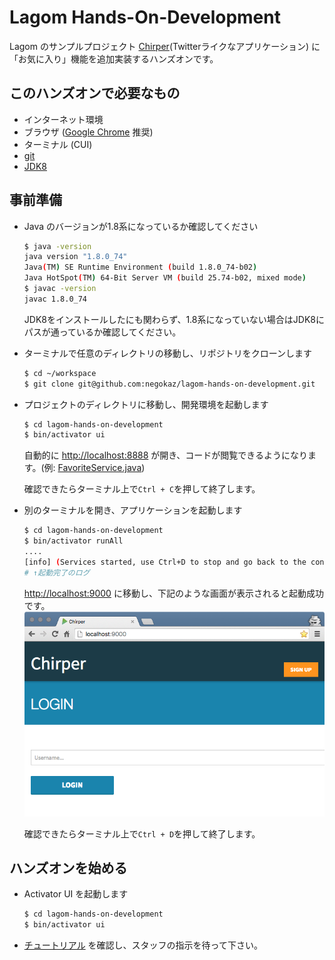 # Lagom Hands-On-Development

Lagom のサンプルプロジェクト [Chirper](https://github.com/lagom/activator-lagom-java-chirper)(Twitterライクなアプリケーション) に「お気に入り」機能を追加実装するハンズオンです。

## このハンズオンで必要なもの

* インターネット環境
* ブラウザ ([Google Chrome](https://www.google.co.jp/chrome/browser/desktop/) 推奨)
* ターミナル (CUI)
* [git](https://git-scm.com/)
* [JDK8](http://www.oracle.com/technetwork/java/javase/downloads/index.html)

## 事前準備

* Java のバージョンが1.8系になっているか確認してください

    ```bash
    $ java -version
    java version "1.8.0_74"
    Java(TM) SE Runtime Environment (build 1.8.0_74-b02)
    Java HotSpot(TM) 64-Bit Server VM (build 25.74-b02, mixed mode)
    $ javac -version
    javac 1.8.0_74
    ```
    JDK8をインストールしたにも関わらず、1.8系になっていない場合はJDK8にパスが通っているか確認してください。
* ターミナルで任意のディレクトリの移動し、リポジトリをクローンします

    ```bash
    $ cd ~/workspace
    $ git clone git@github.com:negokaz/lagom-hands-on-development.git
    ```

* プロジェクトのディレクトリに移動し、開発環境を起動します

    ```bash
    $ cd lagom-hands-on-development
    $ bin/activator ui
    ```
    自動的に [http://localhost:8888](http://localhost:8888) が開き、コードが閲覧できるようになります。(例:  [FavoriteService.java](http://127.0.0.1:8888/app/lagom-hands-on-development/#code/favorite-api/src/main/java/sample/chirper/favorite/api/FavoriteService.java))

    確認できたらターミナル上で`Ctrl + C`を押して終了します。

* 別のターミナルを開き、アプリケーションを起動します

    ```bash
    $ cd lagom-hands-on-development
    $ bin/activator runAll
    ....
    [info] (Services started, use Ctrl+D to stop and go back to the console...)
    # ↑起動完了のログ
    ```

    [http://localhost:9000](http://localhost:9000) に移動し、下記のような画面が表示されると起動成功です。
    ![](doc/img/welcome-chiper.png)

    確認できたらターミナル上で`Ctrl + D`を押して終了します。

## ハンズオンを始める

* Activator UI を起動します

    ```bash
    $ cd lagom-hands-on-development
    $ bin/activator ui
    ```

* [チュートリアル](http://127.0.0.1:8888/app/lagom-hands-on-development/#tutorial/0) を確認し、スタッフの指示を待って下さい。
